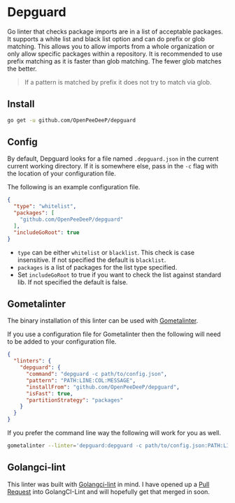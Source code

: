 # Depguard

Go linter that checks package imports are in a list of acceptable packages. It
supports a white list and black list option and can do prefix or glob matching.
This allows you to allow imports from a whole organization or only
allow specific packages within a repository. It is recommended to use prefix
matching as it is faster than glob matching. The fewer glob matches the better. 

> If a pattern is matched by prefix it does not try to match via glob.

## Install

```bash
go get -u github.com/OpenPeeDeeP/depguard
```

## Config

By default, Depguard looks for a file named `.depguard.json` in the current
current working directory. If it is somewhere else, pass in the `-c` flag with
the location of your configuration file.

The following is an example configuration file.

```json
{
  "type": "whitelist",
  "packages": [
    "github.com/OpenPeeDeeP/depguard"
  ],
  "includeGoRoot": true
}
```

- `type` can be either `whitelist` or `blacklist`. This check is case insensitive.
If not specified the default is `blacklist`.
- `packages` is a list of packages for the list type specified.
- Set `includeGoRoot` to true if you want to check the list against standard lib.
If not specified the default is false.

## Gometalinter

The binary installation of this linter can be used with
[Gometalinter](github.com/alecthomas/gometalinter).

If you use a configuration file for Gometalinter then the following will need to
be added to your configuration file.

```json
{
  "linters": {
    "depguard": {
      "command": "depguard -c path/to/config.json",
      "pattern": "PATH:LINE:COL:MESSAGE",
      "installFrom": "github.com/OpenPeeDeeP/depguard",
      "isFast": true,
      "partitionStrategy": "packages"
    }
  }
}
```

If you prefer the command line way the following will work for you as well.

```bash
gometalinter --linter='depguard:depguard -c path/to/config.json:PATH:LINE:COL:MESSAGE'
```

## Golangci-lint

This linter was built with
[Golangci-lint](https://github.com/golangci/golangci-lint) in mind. I have opened
up a [Pull Request](github.com/golangci/golangci-lint/pull/47) into GolangCI-Lint
and will hopefully get that merged in soon.
